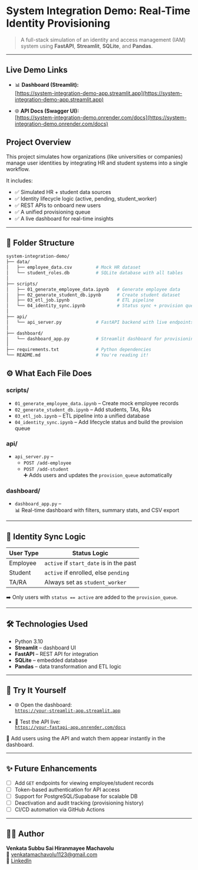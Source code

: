 # System Integration Demo: Real-Time Identity Provisioning

> A full-stack simulation of an identity and access management (IAM) system using **FastAPI**, **Streamlit**, **SQLite**, and **Pandas**.

---

## Live Demo Links

- 📊 **Dashboard (Streamlit):**  
[https://system-integration-demo-app.streamlit.app](https://system-integration-demo-app.streamlit.app)

- 🌐 **API Docs (Swagger UI):**  
  [https://system-integration-demo.onrender.com/docs](https://system-integration-demo.onrender.com/docs)




## Project Overview

This project simulates how organizations (like universities or companies) manage user identities by integrating HR and student systems into a single workflow.

It includes:
- ✅ Simulated HR + student data sources
- ✅ Identity lifecycle logic (active, pending, student_worker)
- ✅ REST APIs to onboard new users
- ✅ A unified provisioning queue
- ✅ A live dashboard for real-time insights

---

## 📁 Folder Structure

```bash
system-integration-demo/
├── data/
│   ├── employee_data.csv         # Mock HR dataset
│   └── student_roles.db          # SQLite database with all tables
│
├── scripts/
│   ├── 01_generate_employee_data.ipynb   # Generate employee data
│   ├── 02_generate_student_db.ipynb      # Create student dataset
│   ├── 03_etl_job.ipynb                  # ETL pipeline
│   └── 04_identity_sync.ipynb            # Status sync + provision queue
│
├── api/
│   └── api_server.py             # FastAPI backend with live endpoints
│
├── dashboard/
│   └── dashboard_app.py          # Streamlit dashboard for provisioning view
│
├── requirements.txt              # Python dependencies
└── README.md                     # You're reading it!
```

## ⚙️ What Each File Does

### scripts/
- `01_generate_employee_data.ipynb` – Create mock employee records  
- `02_generate_student_db.ipynb` – Add students, TAs, RAs  
- `03_etl_job.ipynb` – ETL pipeline into a unified database  
- `04_identity_sync.ipynb` – Add lifecycle status and build the provision queue  

### api/
- `api_server.py` –  
  - `POST /add-employee`  
  - `POST /add-student`  
  ➕ Adds users and updates the `provision_queue` automatically  

### dashboard/
- `dashboard_app.py` –  
  📊 Real-time dashboard with filters, summary stats, and CSV export  

---

## 🔁 Identity Sync Logic

| User Type | Status Logic                              |
|-----------|-------------------------------------------|
| Employee  | `active` if `start_date` is in the past   |
| Student   | `active` if enrolled, else `pending`      |
| TA/RA     | Always set as `student_worker`            |

➡️ Only users with `status == active` are added to the `provision_queue`.

---

## 🛠️ Technologies Used

- Python 3.10  
- **Streamlit** – dashboard UI  
- **FastAPI** – REST API for integration  
- **SQLite** – embedded database  
- **Pandas** – data transformation and ETL logic  

---

## 🔬 Try It Yourself

- 🌐 Open the dashboard:  
  [`https://your-streamlit-app.streamlit.app`](https://your-streamlit-app.streamlit.app)

- 📡 Test the API live:  
  [`https://your-fastapi-app.onrender.com/docs`](https://your-fastapi-app.onrender.com/docs)

🧪 Add users using the API and watch them appear instantly in the dashboard.

---

## ✨ Future Enhancements

- [ ] Add `GET` endpoints for viewing employee/student records  
- [ ] Token-based authentication for API access  
- [ ] Support for PostgreSQL/Supabase for scalable DB  
- [ ] Deactivation and audit tracking (provisioning history)  
- [ ] CI/CD automation via GitHub Actions  

---

## 👩‍💻 Author

**Venkata Subbu Sai Hiranmayee Machavolu**  
📧 venkatamachavolu1123@gmail.com  
🔗 [LinkedIn](https://linkedin.com/in/hiranmayee1123)
